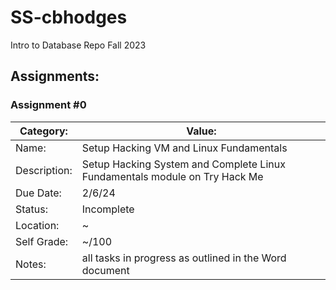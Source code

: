 # SS-cbhodges
Intro to Database Repo Fall 2023

## Assignments:

### Assignment #0

| Category: | Value: |
| --- | --- |
| Name: | Setup Hacking VM and Linux Fundamentals |
| Description: | Setup Hacking System and Complete Linux Fundamentals module on Try Hack Me |
| Due Date: | 2/6/24 |
| Status: | Incomplete |
| Location: | ~ |
| Self Grade: | ~/100 |
| Notes: | all tasks in progress as outlined in the Word document |
